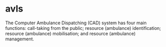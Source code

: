 # avls
The Computer Ambulance Dispatching (CAD) system has four main functions: call-taking from the public; resource (ambulance) identification; resource (ambulance) mobilisation; and resource (ambulance) management.
